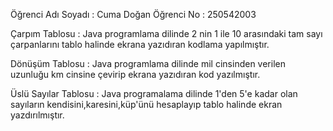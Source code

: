 Öğrenci Adı Soyadı : Cuma Doğan
Öğrenci No : 250542003

Çarpım Tablosu : 
Java programlama dilinde 2 nin 1 ile 10 arasındaki tam sayı çarpanlarını tablo halinde ekrana yazıdıran kodlama yapılmıştır.

Dönüşüm Tablosu : 
Java programlama dilinde mil cinsinden verilen uzunluğu km cinsine çevirip ekrana yazıdıran kod yazılmıştır.

Üslü Sayılar Tablosu : 
Java programalama dilinde 1'den 5'e kadar olan sayıların kendisini,karesini,küp'ünü hesaplayıp tablo halinde ekran yazdırılmıştır.

